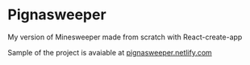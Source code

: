 # Pignasweeper
My version of Minesweeper made from scratch with React-create-app

Sample of the project is avaiable at [pignasweeper.netlify.com](https://www.pignasweeper.netlify.com)